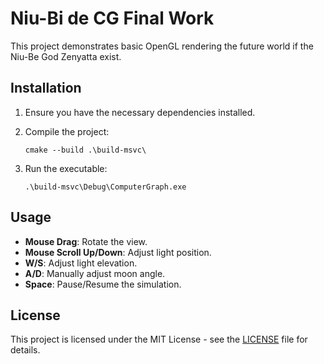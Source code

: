 # Niu-Bi de CG Final Work

This project demonstrates basic OpenGL rendering the future world if the Niu-Be God Zenyatta exist.



## Installation

1. Ensure you have the necessary dependencies installed.

2. Compile the project:

   ```
   cmake --build .\build-msvc\       
   ```

3. Run the executable:

   ```
   .\build-msvc\Debug\ComputerGraph.exe
   ```

## Usage

* **Mouse Drag**: Rotate the view.
* **Mouse Scroll Up/Down**: Adjust light position.
* **W/S**: Adjust light elevation.
* **A/D**: Manually adjust moon angle.
* **Space**: Pause/Resume the simulation.

## License

This project is licensed under the MIT License - see the [LICENSE](LICENSE) file for details.